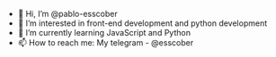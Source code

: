 - 👋 Hi, I’m @pablo-esscober
- 👀 I’m interested in front-end development and python development
- 🌱 I’m currently learning JavaScript and Python
- 📫 How to reach me: My telegram - @esscober

<!---
pablo-esscober/pablo-esscober is a ✨ special ✨ repository because its `README.md` (this file) appears on your GitHub profile.
You can click the Preview link to take a look at your changes.
--->
